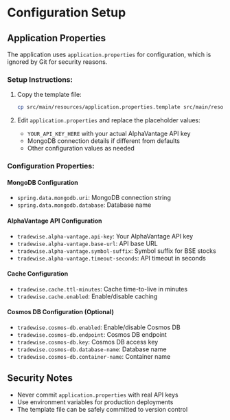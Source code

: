 # Configuration Setup

## Application Properties

The application uses `application.properties` for configuration, which is ignored by Git for security reasons.

### Setup Instructions:

1. Copy the template file:
   ```bash
   cp src/main/resources/application.properties.template src/main/resources/application.properties
   ```

2. Edit `application.properties` and replace the placeholder values:
   - `YOUR_API_KEY_HERE` with your actual AlphaVantage API key
   - MongoDB connection details if different from defaults
   - Other configuration values as needed

### Configuration Properties:

#### MongoDB Configuration
- `spring.data.mongodb.uri`: MongoDB connection string
- `spring.data.mongodb.database`: Database name

#### AlphaVantage API Configuration
- `tradewise.alpha-vantage.api-key`: Your AlphaVantage API key
- `tradewise.alpha-vantage.base-url`: API base URL
- `tradewise.alpha-vantage.symbol-suffix`: Symbol suffix for BSE stocks
- `tradewise.alpha-vantage.timeout-seconds`: API timeout in seconds

#### Cache Configuration
- `tradewise.cache.ttl-minutes`: Cache time-to-live in minutes
- `tradewise.cache.enabled`: Enable/disable caching

#### Cosmos DB Configuration (Optional)
- `tradewise.cosmos-db.enabled`: Enable/disable Cosmos DB
- `tradewise.cosmos-db.endpoint`: Cosmos DB endpoint
- `tradewise.cosmos-db.key`: Cosmos DB access key
- `tradewise.cosmos-db.database-name`: Database name
- `tradewise.cosmos-db.container-name`: Container name

## Security Notes

- Never commit `application.properties` with real API keys
- Use environment variables for production deployments
- The template file can be safely committed to version control
